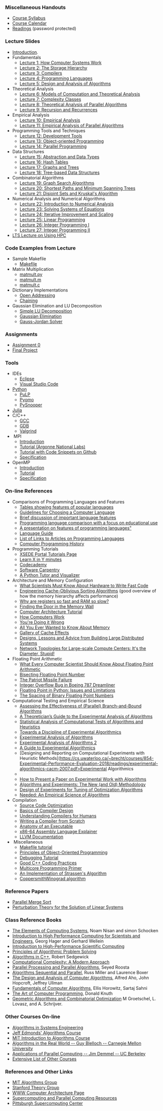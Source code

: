 ### Miscellaneous Handouts

*   [Course Syllabus](https://coral.ise.lehigh.edu/~ted/files/ie407/misc/Syllabus.pdf)
*   [Course Calendar](https://www.google.com/calendar/embed?src=1b46tcl6qnudj1sq335cl08op8%40group.calendar.google.com&ctz=America/New_York)
*   [Readings](https://coral.ise.lehigh.edu/~ted/teaching/ie496/readings) (password protected)

### Lecture Slides

*   [Introduction](https://coral.ise.lehigh.edu/~ted/files/ie407/lectures/Intro.pdf).
*   Fundamentals
    *   [Lecture 1: How Computer Systems Work](https://coral.ise.lehigh.edu/~ted/files/ie407/lectures/Lecture1.pdf)
    *   [Lecture 2: The Storage Hierarchy](https://coral.ise.lehigh.edu/~ted/files/ie407/lectures/Lecture2.pdf)
    *   [Lecture 3: Compilers](https://coral.ise.lehigh.edu/~ted/files/ie407/lectures/Lecture3.pdf)
    *   [Lecture 4: Programming Languages](https://coral.ise.lehigh.edu/~ted/files/ie407/lectures/Lecture4.pdf)
    *   [Lecture 5: Design and Analysis of Algorithms](https://coral.ise.lehigh.edu/~ted/files/ie407/lectures/Lecture5.pdf)
*   Theoretical Analysis
    *   [Lecture 6: Models of Computation and Theoretical Analysis](https://coral.ise.lehigh.edu/~ted/files/ie407/lectures/Lecture6.pdf)
    *   [Lecture 7: Complexity Classes](https://coral.ise.lehigh.edu/~ted/files/ie407/lectures/Lecture7.pdf)
    *   [Lecture 8: Theoretical Analysis of Parallel Algorithms](https://coral.ise.lehigh.edu/~ted/files/ie407/lectures/Lecture8.pdf)
    *   [Lecture 9: Recursion and Recurrences](https://coral.ise.lehigh.edu/~ted/files/ie407/lectures/Lecture9.pdf)
*   Empirical Analysis
    *   [Lecture 10: Empirical Analysis](https://coral.ise.lehigh.edu/~ted/files/ie407/lectures/Lecture10.pdf)
    *   [Lecture 11: Empirical Analysis of Parallel Algorithms](https://coral.ise.lehigh.edu/~ted/files/ie407/lectures/Lecture11.pdf)
*   Programming Tools and Techniques
    *   [Lecture 12: Development Tools](https://coral.ise.lehigh.edu/~ted/files/ie407/lectures/Lecture12.pdf)
    *   [Lecture 13: Object-oriented Programming](https://coral.ise.lehigh.edu/~ted/files/ie407/lectures/Lecture13.pdf)
    *   [Lecture 14: Parallel Programming](https://coral.ise.lehigh.edu/~ted/files/ie407/lectures/Lecture14.pdf)
*   Data Structures
    *   [Lecture 15: Abstraction and Data Types](https://coral.ise.lehigh.edu/~ted/files/ie407/lectures/Lecture15.pdf)
    *   [Lecture 16: Hash Tables](https://coral.ise.lehigh.edu/~ted/files/ie407/lectures/Lecture16.pdf)
    *   [Lecture 17: Graphs and Trees](https://coral.ise.lehigh.edu/~ted/files/ie407/lectures/Lecture17.pdf)
    *   [Lecture 18: Tree-based Data Structures](https://coral.ise.lehigh.edu/~ted/files/ie407/lectures/Lecture18.pdf)
*   Combinatorial Algorithms
    *   [Lecture 19: Graph Search Algorithms](https://coral.ise.lehigh.edu/~ted/files/ie407/lectures/Lecture19.pdf)
    *   [Lecture 20: Shortest Paths and Minimum Spanning Trees](https://coral.ise.lehigh.edu/~ted/files/ie407/lectures/Lecture20.pdf)
    *   [Lecture 21: Disjoint Sets and Kruskal's Algorithm](https://coral.ise.lehigh.edu/~ted/files/ie407/lectures/Lecture21.pdf)
*   Numerical Analysis and Numerical Algorithms
    *   [Lecture 22: Introduction to Numerical Analysis](https://coral.ise.lehigh.edu/~ted/files/ie407/lectures/Lecture22.pdf)
    *   [Lecture 23: Solving Systems of Equations](https://coral.ise.lehigh.edu/~ted/files/ie407/lectures/Lecture23.pdf)
    *   [Lecture 24: Iterative Improvement and Scaling](https://coral.ise.lehigh.edu/~ted/files/ie407/lectures/Lecture24.pdf)
    *   [Lecture 25: Linear Programming](https://coral.ise.lehigh.edu/~ted/files/ie407/lectures/Lecture25.pdf)
    *   [Lecture 26: Integer Programming I](https://coral.ise.lehigh.edu/~ted/files/ie407/lectures/Lecture26.pdf)
    *   [Lecture 27: Integer Programming II](https://coral.ise.lehigh.edu/~ted/files/ie407/lectures/Lecture27.pdf)
*   [LTS Lecture on Using HPC](https://webapps.lehigh.edu/hpc/training/lurc/ise407.html#1)

### Code Examples from Lecture

*   Sample Makefile
    *   [Makefile](https://coral.ise.lehigh.edu/~ted/files/ie407/code/Makefile)
*   Matrix Multiplication
    *   [matmult.py](https://coral.ise.lehigh.edu/~ted/files/ie407/code/matmult/matmult.py)
    *   [matmult.m](https://coral.ise.lehigh.edu/~ted/files/ie407/code/matmult/matmult.m)
    *   [matmult.c](https://coral.ise.lehigh.edu/~ted/files/ie407/code/matmult/matmult.c)
*   Dictionary Implementations
    *   [Open Addressing](https://coral.ise.lehigh.edu/~ted/files/ie407/code/dict/dictionary_oa.py)
    *   [Chaining](https://coral.ise.lehigh.edu/~ted/files/ie407/code/dict/dictionary_chain.py)
*   Gaussian Elimination and LU Decomposition
    *   [Simple LU Decomposition](https://coral.ise.lehigh.edu/~ted/files/ie407/code/gaussian/lu.py)
    *   [Gaussian Elimination](https://coral.ise.lehigh.edu/~ted/files/ie407/code/gaussian/gaussian_elim.py)
    *   [Gauss-Jordan Solver](https://coral.ise.lehigh.edu/~ted/files/ie407/code/gaussian/solve.py)

### Assignments

*   [Assignment 0](https://coral.ise.lehigh.edu/~ted/files/ie407/assignments/ps0.pdf)
*   [Final Project](https://coral.ise.lehigh.edu/~ted/files/ie407/assignments/project.pdf)

### Tools

*   IDEs
    *   [Eclipse](http://www.eclipse.org/downloads/packages/eclipse-ide-cc-developers/heliosr/)
    *   [Visual Studio Code](https://code.visualstudio.com/)
*   [Python](http://www.python.org/)
    *   [PuLP](http://github.com/coin-or/PuLP/)
    *   [Pyomo](https://github.com/Pyomo)
    *   [PySnooper](https://github.com/cool-RR/pysnooper)
*   [Julia](https://julialang.org/)
*   C/C++
    *   [GCC](http://gcc.gnu.org/)
    *   [GDB](http://sources.redhat.com/gdb)
    *   [Valgrind](http://valgrind.org/)
*    MPI
    *   [Introduction](https://computing.llnl.gov/tutorials/mpi/)
    *   [Tutorial (Argonne National Labs)](https://www.mcs.anl.gov/research/projects/mpi/)
    *   [Tutorial with Code Snippets on Github](http://mpitutorial.com/tutorials/)
    *   [Specification](http://www.mpi-forum.org/docs/docs.html)
*   OpenMP
    *   [Introduction](https://computing.llnl.gov/tutorials/openMP/)
    *   [Tutorial](http://openmp.org/mp-documents/ntu-vanderpas.pdf)
    *   [Specification](http://www.openmp.org/specs/mp-documents/paper/cspec.pdf)

### On-line References

*   Comparisons of Programming Languages and Features
    *   [Tables showing features of popular languages](http://www.jvoegele.com/software/langcomp.html)
    *   [Guidelines for Choosing a Computer Language](http://archive.adaic.com/docs/reports/lawlis/content.htm)
    *   [Brief discussion of important language features](http://www.eecs.ucf.edu/~leavens/ComS541Fall97/hw-pages/comparing/)
    *   [Programming language comparison with a focus on educational use](http://programming.dojo.net.nz/resources/programming-language-comparison/index)
    *   [A presentation on features of programming languages"](http://rigaux.org/language-study/language-study-slides/)
    *   [Language Guide](http://groups.engin.umd.umich.edu/CIS/course.des/cis400/)
    *   [List of Links to Articles on Programming Languages](http://www.dmoz.org/Computers/Programming/Languages/Comparison_and_Review/)
    *   [Computer Programming History](http://www.certstaff.com/trainingcatalog/computer-programming-history.html)
*   Programming Tutorials
    *   [XSEDE Portal Tutorials Page](https://portal.xsede.org/online-training)
    *   [Learn X in Y minutes](http://learnxinyminutes.com/docs/c/)
    *   [Codecademy](http://www.codecademy.com/)
    *   [Software Carpentry](http://software-carpentry.org/)
    *   [A Python Tutor and Visualizer](http://people.csail.mit.edu/pgbovine/python/)
*   Architecture and Memory Configuration
    *   [What Scientists Must Know About Hardware to Write Fast Code](https://biojulia.net/post/hardware/)
    *   [Engineering Cache-Oblivious Sorting Algorithms](http://www.cs.au.dk/~gerth/advising/thesis/kristoffer-vinther.pdf) (good overview of how the memory hierarchy affects performance)
    *   [Why are registers so fast and RAM so slow?](http://www.mikeash.com/pyblog/friday-qa-2013-10-11-why-registers-are-fast-and-ram-is-slow.html)
    *   [Finding the Door in the Memory Wall](http://www.hpcwire.com/features/Finding-the-Door-in-the-Memory-Wall-Part-1-40654172.html?viewAll=y)
    *   [Computer Architecture Tutorial](http://www.cs.iastate.edu/~prabhu/Tutorial/title.html)
    *   [How Computers Work](http://www.fastchip.net/howcomputerswork/p1.html)
    *   [You're Doing it Wrong](http://queue.acm.org/detail.cfm?id=1814327)
    *   [All You Ever Wanted to Know About Memory](http://lwn.net/Articles/250967/)
    *   [Gallery of Cache Effects](http://igoro.com/archive/gallery-of-processor-cache-effects/)
    *   [Designs, Lessons and Advice from Building Large Distributed Systems](http://www.cs.cornell.edu/projects/ladis2009/talks/dean-keynote-ladis2009.pdf)
    *   [Network Topologies for Large-scale Compute Centers: It's the Diameter, Stupid!](http://htor.inf.ethz.ch/publications/img/HotI16-Topologies-SlimFly.pdf)
*   Floating Point Arithmetic
    *   [What Every Computer Scientist Should Know About Floating Point Arithmetic](http://docs.oracle.com/cd/E19957-01/806-3568/ncg_goldberg.html)
    *   [Bisecting Floating Point Number](http://squishythinking.com/2014/02/22/bisecting-floats/)
    *   [The Patriot Missile Failure](http://ima.umn.edu/~arnold/disasters/patriot.html)
    *   [Integer Overflow Bug in Boeing 787 Dreamliner](http://www.engadget.com/2015/05/01/boeing-787-dreamliner-software-bug/)
    *   [Floating Point in Python: Issues and Limitations](https://docs.python.org/2/tutorial/floatingpoint.html)
    *   [The Spacing of Binary Floating Point Numbers](http://www.exploringbinary.com/the-spacing-of-binary-floating-point-numbers/)
*   Computational Testing and Empirical Science
    *   [Assessing the Effectiveness of (Parallel) Branch-and-Bound Algorithms](http://coral.ie.lehigh.eduhttps://coral.ise.lehigh.edu/~ted/files/papers/ParallelAssessment19.pdf)
    *   [A Theoretician’s Guide to the Experimental Analysis of Algorithms](http://archive.dimacs.rutgers.edu/Challenges/TSP/papers/experguide.pdf)
    *   [Statistical Analysis of Computational Tests of Algorithms and Heuristics](https://www.cs.amherst.edu/~ccmcgeoch/cs34/papers/coffsalt.pdf)
    *   [Towards a Discipline of Experimental Algorithmics](http://agl.cs.unm.edu/~moret/dimacs_algorithmics.pdf)
    *   [Experimental Analysis of Algorithms](https://apps.dtic.mil/dtic/tr/fulltext/u2/a188528.pdf)
    *   [Experimental Analysis of Algorithms 2](https://www.ams.org/notices/200103/fea-mcgeoch.pdf)
    *   [A Guide to Experimental Algorithmics](http://repository.fue.edu.eg/xmlui/bitstream/handle/123456789/3492/7254.pdf?sequence=1)
    *   [Designing and Reporting on Computational Experiments with Heuristic Methods](https://cs.uwaterloo.ca/~brecht/courses/854-Experimental-Performance-Evaluation-2018/readings/experimental-algorithmics-cacm-2007.pdf>Experimental Algorithmics</a></li>
        <li> <a href=)
    *   [How to Present a Paper on Experimental Work with Algorithms](https://infoscience.epfl.ch/record/97845/files/howto.pdf)
    *   [Algorithms and Experiments: The New (and Old) Methodology](http://www.jucs.org/jucs_7_5/algorithms_and_experiments_the/Moret_B_M_E.pdf)
    *   [Design of Experiments for Tuning of Optimization Algorithms](https://www.cs.york.ac.uk/ftpdir/reports/2007/YCST/19/YCST-2007-19.pdf)
    *   [Needed: An Empirical Science of Algorithms](http://citeseerx.ist.psu.edu/viewdoc/download;jsessionid=5F491876250BE1AAF92AD59F3F2A3231?doi=10.1.1.43.1543&rep=rep1&type=pdf)
*   Compilation
    *   [Source Code Optimization](http://www.linux-kongress.org/2009/slides/compiler_survey_felix_von_leitner.pdf)
    *   [Basics of Compiler Design](http://hjemmesider.diku.dk/~torbenm/Basics/basics_lulu2.pdf)
    *   [Understanding Compilers for Humans](https://medium.com/@thelukaswils/understanding-compilers-for-humans-ba970e045877)
    *   [Writing a Compiler from Scratch](https://github.com/DoctorWkt/acwj)
    *   [Anatomy of an Executable](https://kishuagarwal.github.io/life-of-a-binary.html)
    *   [x86-64 Assembly Language Explainer](https://cs.brown.edu/courses/cs033/docs/guides/x64_cheatsheet.pdf)
    *   [LLVM Documentation](https://llvm.org/docs/LangRef.html)
*    Miscellaneous
    *   [Makefile tutorial](http://nuclear.mutantstargoat.com/articles/make/)
    *   [Principles of Object-Oriented Programming](http://codebetter.com/raymondlewallen/2005/07/19/4-major-principles-of-object-oriented-programming/)
    *   [Debugging Tutorial](http://heather.cs.ucdavis.edu/~matloff/debug.html)
    *   [Good C++ Coding Practices](http://www.yolinux.com/TUTORIALS/LinuxTutorialC++CodingStyle.html)
    *   [Multicore Programming Primer](http://groups.csail.mit.edu/cag/ps3/)
    *   [An Implementation of Strassen's Algorithm](http://gitorious.org/intelws2010/matrix-multiplication/blobs/master/src/matmul.c)
    *   [CoppersmithWinograd algorithm](http://en.wikipedia.org/wiki/Coppersmith%E2%80%93Winograd_algorithm)

### Reference Papers

*   [Parallel Merge Sort](https://coral.ise.lehigh.edu/~ted/files/ie495/misc/RR1994-05.pdf)
*   [Perturbation Theory for the Solution of Linear Systems](http://www.dtic.mil/cgi-bin/GetTRDoc?AD=ADA254994)

### Class Reference Books

*   [The Elements of Computing Systems](http://coral.ie.lehigh.eduhttps://coral.ise.lehigh.edu/~ted/library/noam-nisan-shimon-schocken/the-elements-of-computing-systems-building-a-modern-computer-from-first-principles/), Noam Nisan and simon Schocken
*   [Introduction to High Performance Computing for Scientists and Engineers](http://prdrklaina.weebly.com/uploads/5/7/7/3/5773421/introduction_to_high_performance_computing_for_scientists_and_engineers.pdf), Georg Hager and Gerhard Wellein
*   [Introduction to High-Performance Scientific Computing](http://pages.tacc.utexas.edu/~eijkhout/istc/html/index.html)
*   [Principles of Algorithmic Problem Solving](http://www.csc.kth.se/~jsannemo/slask/main.pdf)
*   [Algorithms in C++](http://coral.ie.lehigh.eduhttps://coral.ise.lehigh.edu/~ted/library/robert-sedgewick/algorithms-in-c/), Robert Sedgewick
*   [Computational Complexity: A Modern Approach](https://theory.cs.princeton.edu/complexity/book.pdf)
*   [Parallel Processing and Parallel Algorithms](http://coral.ie.lehigh.eduhttps://coral.ise.lehigh.edu/~ted/library/seyed-h-roosta/parallel-processing-and-parallel-algorithms-theory-and-computation/), Seyed Roosta
*   [Algorithms Sequential and Parallel](http://coral.ie.lehigh.eduhttps://coral.ise.lehigh.edu/~ted/library/russ-miller-laurence-boxer/algorithms-sequential-and-parallel/), Russ Miller and Laurence Boxer
*   [The Design and Analysis of Computer Algorithms](http://coral.ie.lehigh.eduhttps://coral.ise.lehigh.edu/~ted/library/alfred-v-aho-john-e-hopcroft-jeffrey-d-ullman/the-design-and-analysis-of-computer-algorithms/), Alfred Aho, John Hopcroft, Jeffrey Ullman
*   [Fundamentals of Computer Algorithms](http://coral.ie.lehigh.eduhttps://coral.ise.lehigh.edu/~ted/library/ellis-sahni-sartaj-horowitz/fundamentals-of-computer-algorithms/), Ellis Horowitz, Sartaj Sahni
*   [The Art of Computer Programming](http://coral.ie.lehigh.eduhttps://coral.ise.lehigh.edu/~ted/library/donald-e-knuth/art-of-computer-programming-volume-1-fundamental-algorithms/), Donald Knuth
*   [Geometric Algorithms and Combinatorial Optimization](https://www.zib.de/groetschel/pubnew/paper/groetschellovaszschrijver1988.pdf) M Groetschel, L. Lovasz, and A. Schrijver.

### Other Courses On-line

*   [Algorithms in Systems Engineering](http://coral.ie.lehigh.eduhttps://coral.ise.lehigh.edu/~ted/teaching/ie172/)
*   [Jeff Edmonds' Algorithms Course](http://www.cse.yorku.ca/~jeff/courses/3101/syllabus/)
*   [MIT Introduction to Algorithms Course](http://stellar.mit.edu/S/course/6/fa09/6.046/index.html)
*   [Algorithms in the Real World -- Guy Blelloch -- Carnegie Mellon University](http://www.cs.cmu.edu/~guyb/realworld.html)
*   [Applications of Parallel Computing -- Jim Demmel -- UC Berkeley](http://www.cs.berkeley.edu/~demmel/cs267/)
*   [Extensive List of Other Courses](http://www.cs.pitt.edu/~kirk/algorithmcourses/)

### References and Other Links

*   [MIT Algorithms Group](http://theory.csail.mit.edu/groups/algorithms.html)
*   [Stanford Theory Group](http://theory.stanford.edu/index.html)
*   [WWW Computer Architecture Page](http://arch-www.cs.wisc.edu/home)
*   [Supercomputing and Parallel Computing Resources](http://www.cs.cmu.edu/~scandal/resources.html)
*   [Pittsburgh Supercomputing Center](http://www.psc.edu)
